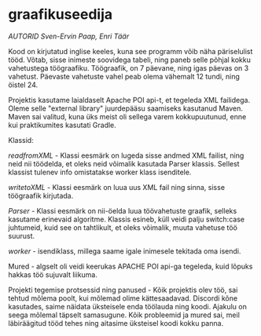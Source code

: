 # graafikuseedija
*AUTORID Sven-Ervin Paap, Enri Täär*

Kood on kirjutatud inglise keeles, kuna see programm võib näha päriselulist tööd.
Võtab, sisse inimeste soovidega tabeli, ning paneb selle põhjal kokku vahetustega töögraafiku. Töögraafik, on 7 päevane, ning igas päevas on 3 vahetust. Päevaste vahetuste vahel peab olema vähemalt 12 tundi, ning öistel 24.

Projektis kasutame laialdaselt Apache POI api-t, et tegeleda XML failidega. Oleme selle "external library" juurdepääsu saamiseks kasutanud Maven.
Maven sai valitud, kuna üks meist oli sellega varem kokkupuutunud, enne kui praktikumites kasutati Gradle.

Klassid:

*readfromXML* - Klassi eesmärk on lugeda sisse andmed XML failist, ning neid nii töödelda, et oleks neid võimalik kasutada Parser klassis. Sellest klassist tulenev info omistatakse worker klass isenditele. 

*writetoXML* - Klassi eesmärk on luua uus XML fail ning sinna, sisse töögraafik kirjutada.

*Parser* - Klassi eesmärk on nii-öelda luua töövahetuste graafik, selleks kasutame erinevaid algoritme. Klassis esineb, küll veidi palju switch:case juhtumeid, kuid see on tahtlikult, et oleks võimalik, muuta vahetuse töö suurust.

*worker* - isendiklass, millega saame igale inimesele tekitada oma isendi.

Mured - algselt oli veidi keerukas APACHE POI api-ga tegeleda, kuid lõpuks hakkas töö sujuvalt liikuma.

Projekti tegemise protsessid ning panused - Kõik projektis olev töö, sai tehtud mõlema poolt, kui mõlemad olime kättesaadavad. Discordi kõne kasutades, saime näidata üksteisele enda töölauda ning koodi. Ajakulu on seega mõlemal täpselt samasugune. Kõik probleemid ja mured sai, meil läbiräägitud tööd tehes ning aitasime üksteisel koodi kokku panna.
